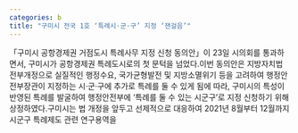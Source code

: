 ```yaml
---
categories: b
title: "구미시 전국 1호 ‘특례시·군·구’ 지정 ‘잰걸음’"
---
```

「구미시 공항경제권 거점도시 특례사무 지정 신청 동의안」이 23일 시의회를 통과하면서, 구미시가 공항경제권 특례도시로의 첫 문턱을 넘었다.이번 동의안은 지방자치법 전부개정으로 실질적인 행정수요, 국가균형발전 및 지방소멸위기 등을 고려하여 행정안전부장관이 지정하는 시·군·구에 추가로 특례를 둘 수 있게 됨에 따라, 구미시의 특성이 반영된 특례를 발굴하여 행정안전부에 ‘특례를 둘 수 있는 시군구’로 지정 신청하기 위해 상정하였다.구미시는 법 개정을 앞두고 선제적으로 대응하여 2021년 8월부터 12월까지 시군구 특례제도 관련 연구용역을